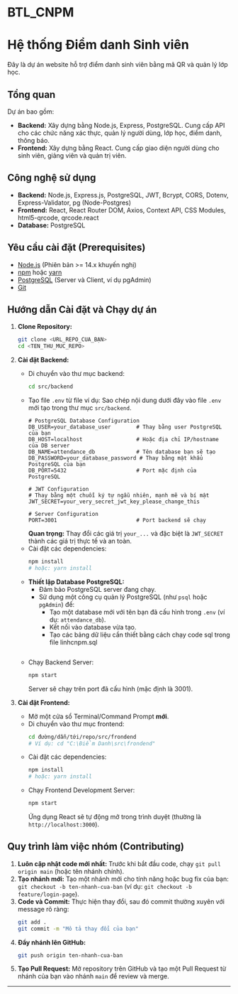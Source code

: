 # BTL_CNPM
# Hệ thống Điểm danh Sinh viên

Đây là dự án website hỗ trợ điểm danh sinh viên bằng mã QR và quản lý lớp học.

## Tổng quan

Dự án bao gồm:
* **Backend:** Xây dựng bằng Node.js, Express, PostgreSQL. Cung cấp API cho các chức năng xác thực, quản lý người dùng, lớp học, điểm danh, thông báo.
* **Frontend:** Xây dựng bằng React. Cung cấp giao diện người dùng cho sinh viên, giảng viên và quản trị viên.

## Công nghệ sử dụng

* **Backend:** Node.js, Express.js, PostgreSQL, JWT, Bcrypt, CORS, Dotenv, Express-Validator, pg (Node-Postgres)
* **Frontend:** React, React Router DOM, Axios, Context API, CSS Modules, html5-qrcode, qrcode.react
* **Database:** PostgreSQL

## Yêu cầu cài đặt (Prerequisites)

* [Node.js](https://nodejs.org/) (Phiên bản >= 14.x khuyến nghị)
* [npm](https://www.npmjs.com/) hoặc [yarn](https://yarnpkg.com/)
* [PostgreSQL](https://www.postgresql.org/) (Server và Client, ví dụ pgAdmin)
* [Git](https://git-scm.com/)

## Hướng dẫn Cài đặt và Chạy dự án

1.  **Clone Repository:**
    ```bash
    git clone <URL_REPO_CUA_BẠN>
    cd <TEN_THU_MUC_REPO>
    ```

2.  **Cài đặt Backend:**
    * Di chuyển vào thư mục backend:
        ```bash
        cd src/backend
        ```
    * Tạo file `.env` từ file ví dụ: Sao chép nội dung dưới đây vào file `.env` mới tạo trong thư mục `src/backend`.
        ```dotenv
        # PostgreSQL Database Configuration
        DB_USER=your_database_user        # Thay bằng user PostgreSQL của bạn
        DB_HOST=localhost                 # Hoặc địa chỉ IP/hostname của DB server
        DB_NAME=attendance_db             # Tên database bạn sẽ tạo
        DB_PASSWORD=your_database_password # Thay bằng mật khẩu PostgreSQL của bạn
        DB_PORT=5432                      # Port mặc định của PostgreSQL

        # JWT Configuration
        # Thay bằng một chuỗi ký tự ngẫu nhiên, mạnh mẽ và bí mật
        JWT_SECRET=your_very_secret_jwt_key_please_change_this

        # Server Configuration
        PORT=3001                         # Port backend sẽ chạy
        ```
        **Quan trọng:** Thay đổi các giá trị `your_...` và đặc biệt là `JWT_SECRET` thành các giá trị thực tế và an toàn.
    * Cài đặt các dependencies:
        ```bash
        npm install
        # hoặc: yarn install
        ```
    * **Thiết lập Database PostgreSQL:**
        * Đảm bảo PostgreSQL server đang chạy.
        * Sử dụng một công cụ quản lý PostgreSQL (như `psql` hoặc `pgAdmin`) để:
            * Tạo một database mới với tên bạn đã cấu hình trong `.env` (ví dụ: `attendance_db`).
            * Kết nối vào database vừa tạo.
            * Tạo các bảng dữ liệu cần thiết bằng cách chạy code sql trong file linhcnpm.sql
                ```
    * Chạy Backend Server:
        ```bash
        npm start
        ```
        Server sẽ chạy trên port đã cấu hình (mặc định là 3001).

3.  **Cài đặt Frontend:**
    * Mở một cửa sổ Terminal/Command Prompt **mới**.
    * Di chuyển vào thư mục frontend:
        ```bash
        cd đường/dẫn/tới/repo/src/frondend
        # Ví dụ: cd "C:\Điểm Danh\src\frondend"
        ```
    * Cài đặt các dependencies:
        ```bash
        npm install
        # hoặc: yarn install
        ```
    * Chạy Frontend Development Server:
        ```bash
        npm start
        ```
        Ứng dụng React sẽ tự động mở trong trình duyệt (thường là `http://localhost:3000`).

## Quy trình làm việc nhóm (Contributing)

1.  **Luôn cập nhật code mới nhất:** Trước khi bắt đầu code, chạy `git pull origin main` (hoặc tên nhánh chính).
2.  **Tạo nhánh mới:** Tạo một nhánh mới cho tính năng hoặc bug fix của bạn: `git checkout -b ten-nhanh-cua-ban` (ví dụ: `git checkout -b feature/login-page`).
3.  **Code và Commit:** Thực hiện thay đổi, sau đó commit thường xuyên với message rõ ràng:
    ```bash
    git add .
    git commit -m "Mô tả thay đổi của bạn"
    ```
4.  **Đẩy nhánh lên GitHub:**
    ```bash
    git push origin ten-nhanh-cua-ban
    ```
5.  **Tạo Pull Request:** Mở repository trên GitHub và tạo một Pull Request từ nhánh của bạn vào nhánh `main` để review và merge.

---
